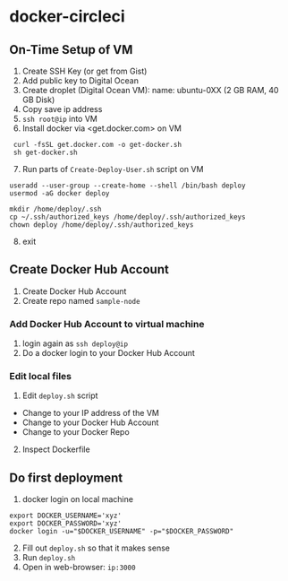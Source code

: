 # docker-circleci

## On-Time Setup of VM

1. Create SSH Key (or get from Gist)
2. Add public key to Digital Ocean
3. Create droplet (Digital Ocean VM):
  name: ubuntu-0XX (2 GB RAM, 40 GB Disk)
4. Copy save ip address
5. `ssh root@ip` into VM
6. Install docker via <get.docker.com> on VM

```
 curl -fsSL get.docker.com -o get-docker.sh
 sh get-docker.sh
```

7. Run parts of `Create-Deploy-User.sh` script on VM

```
useradd --user-group --create-home --shell /bin/bash deploy
usermod -aG docker deploy
```

```
mkdir /home/deploy/.ssh
cp ~/.ssh/authorized_keys /home/deploy/.ssh/authorized_keys
chown deploy /home/deploy/.ssh/authorized_keys
```
8. exit

## Create Docker Hub Account

1. Create Docker Hub Account
2. Create repo named `sample-node`

### Add Docker Hub Account to virtual machine

1. login again as `ssh deploy@ip`
2. Do a docker login to your Docker Hub Account

### Edit local files

1. Edit `deploy.sh` script
- Change to your IP address of the VM
- Change to your Docker Hub Account
- Change to your Docker Repo

2. Inspect Dockerfile

## Do first deployment

1. docker login on local machine

```
export DOCKER_USERNAME='xyz'
export DOCKER_PASSWORD='xyz'
docker login -u="$DOCKER_USERNAME" -p="$DOCKER_PASSWORD"
```

2. Fill out `deploy.sh` so that it makes sense
2. Run `deploy.sh`
3. Open in web-browser: `ip:3000`
